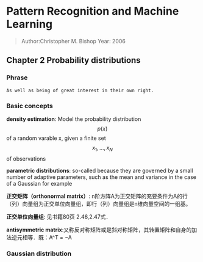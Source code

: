 # Pattern Recognition and Machine Learning
> Author:Christopher M. Bishop
> Year: 2006

<script type="text/javascript" src="http://cdn.mathjax.org/mathjax/latest/MathJax.js?config=default">$$p$$</script>

## Chapter 2 Probability distributions

### Phrase
```
As well as being of great interest in their own right.
```

### Basic concepts
__density estimation__: Model the probability distribution $$p(x)$$ of a random varable x, given a finite set $$x_1,...,x_N$$ of observations

__parametric distributions__: so-called because they are governed by a small number of adaptive parameters, such as the mean and variance in the case of a Gaussian for example

__正交矩阵（orthonormal matrix）__: n阶方阵A为正交矩阵的充要条件为A的行（列）向量组为正交单位向量组，即行（列）向量组是n维向量空间的一组基。

__正交单位向量组__: 见书籍80页 2.46,2.47式．

__antisymmetric matrix__:又称反对称矩阵或是斜对称矩阵，其转置矩阵和自身的加法逆元相等．既：A^T = −A

### Gaussian distribution


